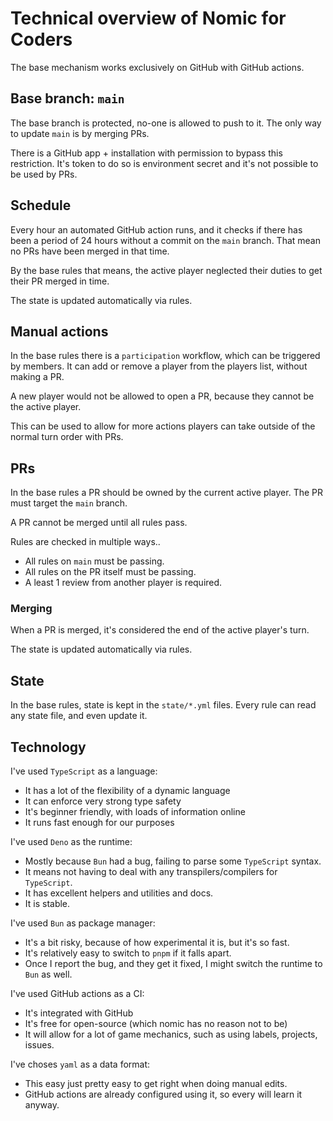 # Technical overview of Nomic for Coders

The base mechanism works exclusively on GitHub with GitHub actions.

## Base branch: `main`

The base branch is protected, no-one is allowed to push to it.
The only way to update `main` is by merging PRs.

There is a GitHub app + installation with permission to bypass this restriction.
It's token to do so is environment secret and it's not possible to be used by PRs.

## Schedule

Every hour an automated GitHub action runs, and it checks if there has been a period of 24 hours without a commit on the `main` branch.
That mean no PRs have been merged in that time.

By the base rules that means, the active player neglected their duties to get their PR merged in time.

The state is updated automatically via rules.

## Manual actions

In the base rules there is a `participation` workflow, which can be triggered by members.
It can add or remove a player from the players list, without making a PR.

A new player would not be allowed to open a PR, because they cannot be the active player.

This can be used to allow for more actions players can take outside of the normal turn order with PRs.

## PRs

In the base rules a PR should be owned by the current active player.
The PR must target the `main` branch.

A PR cannot be merged until all rules pass.

Rules are checked in multiple ways..

- All rules on `main` must be passing.
- All rules on the PR itself must be passing.
- A least 1 review from another player is required.

### Merging

When a PR is merged, it's considered the end of the active player's turn.

The state is updated automatically via rules.

## State

In the base rules, state is kept in the `state/*.yml` files.
Every rule can read any state file, and even update it.

## Technology

I've used `TypeScript` as a language:

- It has a lot of the flexibility of a dynamic language
- It can enforce very strong type safety
- It's beginner friendly, with loads of information online
- It runs fast enough for our purposes

I've used `Deno` as the runtime:

- Mostly because `Bun` had a bug, failing to parse some `TypeScript` syntax.
- It means not having to deal with any transpilers/compilers for `TypeScript`.
- It has excellent helpers and utilities and docs.
- It is stable.

I've used `Bun` as package manager:

- It's a bit risky, because of how experimental it is, but it's so fast.
- It's relatively easy to switch to `pnpm` if it falls apart.
- Once I report the bug, and they get it fixed, I might switch the runtime to `Bun` as well.

I've used GitHub actions as a CI:

- It's integrated with GitHub
- It's free for open-source (which nomic has no reason not to be)
- It will allow for a lot of game mechanics, such as using labels, projects, issues.

I've choses `yaml` as a data format:

- This easy just pretty easy to get right when doing manual edits.
- GitHub actions are already configured using it, so every will learn it anyway.
